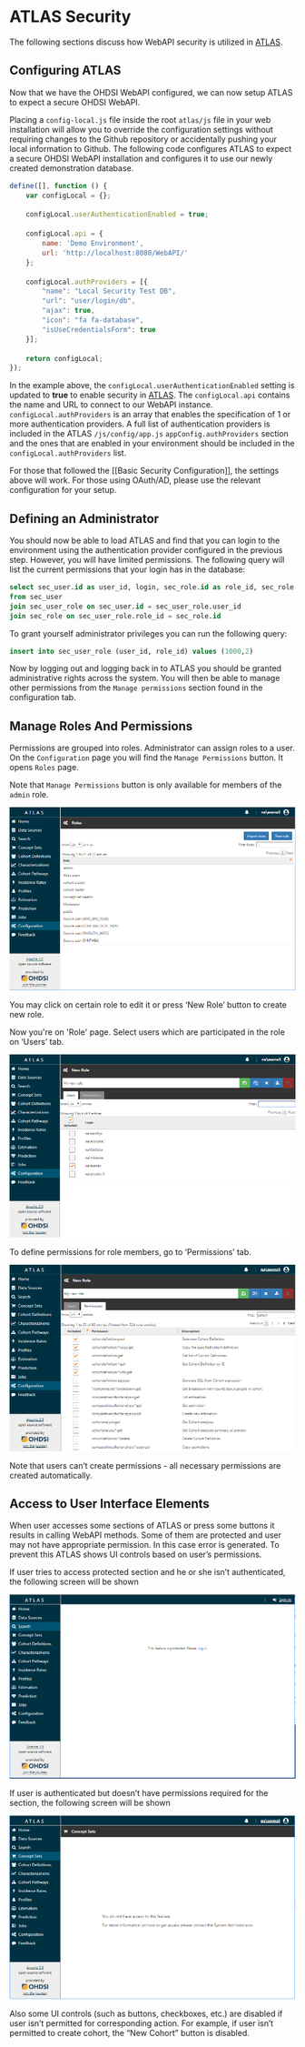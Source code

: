 # ATLAS Security

The following sections discuss how WebAPI security is utilized in [ATLAS](https://github.com/OHDSI/Atlas). 

## Configuring ATLAS

Now that we have the OHDSI WebAPI configured, we can now setup ATLAS to expect a secure OHDSI WebAPI. 

Placing a `config-local.js` file inside the root `atlas/js` file in your web installation will allow you to override the configuration settings without requiring changes to the Github repository or accidentally pushing your local information to Github.  The following code configures ATLAS to expect a secure OHDSI WebAPI installation and configures it to use our newly created demonstration database.

```javascript
define([], function () {
	var configLocal = {};

	configLocal.userAuthenticationEnabled = true;

	configLocal.api = {
		name: 'Demo Environment',
		url: 'http://localhost:8080/WebAPI/'
	};

	configLocal.authProviders = [{
		"name": "Local Security Test DB",
		"url": "user/login/db",
		"ajax": true,
		"icon": "fa fa-database",
		"isUseCredentialsForm": true
	}];

	return configLocal;
});
```

In the example above, the `configLocal.userAuthenticationEnabled` setting is updated to **true** to enable security in [ATLAS](https://github.com/OHDSI/Atlas). The `configLocal.api` contains the name and URL to connect to our WebAPI instance. `configLocal.authProviders` is an array that enables the specification of 1 or more authentication providers. A full list of authentication providers is included in the ATLAS `/js/config/app.js` `appConfig.authProviders` section and the ones that are enabled in your environment should be included in the `configLocal.authProviders` list.

For those that followed the [[Basic Security Configuration]], the settings above will work. For those using OAuth/AD, please use the relevant configuration for your setup.

## Defining an Administrator
You should now be able to load ATLAS and find that you can login to the environment using the authentication provider configured in the previous step.  However, you will have limited permissions.  The following query will list the current permissions that your login has in the database:

```sql
select sec_user.id as user_id, login, sec_role.id as role_id, sec_role.name as role_name
from sec_user
join sec_user_role on sec_user.id = sec_user_role.user_id
join sec_role on sec_user_role.role_id = sec_role.id
```

To grant yourself administrator privileges you can run the following query:

```sql
insert into sec_user_role (user_id, role_id) values (1000,2)
```

Now by logging out and logging back in to ATLAS you should be granted administrative rights across the system.  You will then be able to manage other permissions from the `Manage permissions` section found in the configuration tab.

## Manage Roles And Permissions

Permissions are grouped into roles. Administrator can assign roles to a user. On the `Configuration` page you will find the `Manage Permissions` button. It opens `Roles` page. 

Note that `Manage Permissions` button is only available for members of the `admin` role.

<img src="images/atlas/roles.png">

You may click on certain role to edit it or press ‘New Role’ button to create new role. 

Now you're on 'Role' page. Select users which are participated in the role on ‘Users’ tab.

<img src="images/atlas/role-users.png">

To define permissions for role members, go to ‘Permissions’ tab.

<img src="images/atlas/role-permissions.png">

Note that users can’t create permissions - all necessary permissions are created automatically.

## Access to User Interface Elements

When user accesses some sections of ATLAS or press some buttons it results in calling WebAPI methods. Some of them are protected and user may not have appropriate permission. In this case error is generated. To prevent this ATLAS shows UI controls based on user’s permissions.

If user tries to access protected section and he or she isn’t authenticated, the following screen will be shown

<img src="images/atlas/notauthenticated.png">

If user is authenticated but doesn’t have permissions required for the section, the following screen will be shown

<img src="images/atlas/notauthorized.png">

Also some UI controls (such as buttons, checkboxes, etc.) are disabled if user isn’t permitted for corresponding action. For example, if user isn’t permitted to create cohort, the “New Cohort” button is disabled.

